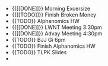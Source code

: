 - {{[[DONE]]}} Morning Excersize
- {{[[TODO]]}} Finish Broken Money
- {{TODO}} Alphanomics HW
- {{[[DONE]]}} LWNT Meeting 3:30pm
- {{[[DONE]]}} Advay Meeting 4:30pm
- {{TODO}} BJJ Gi 6pm
- {{TODO}} Finish Alphanomics HW
- {{TODO}} TLPK Slides
- 
